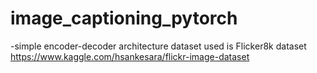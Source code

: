 # image_captioning_pytorch
-simple encoder-decoder architecture
dataset used is Flicker8k dataset https://www.kaggle.com/hsankesara/flickr-image-dataset
